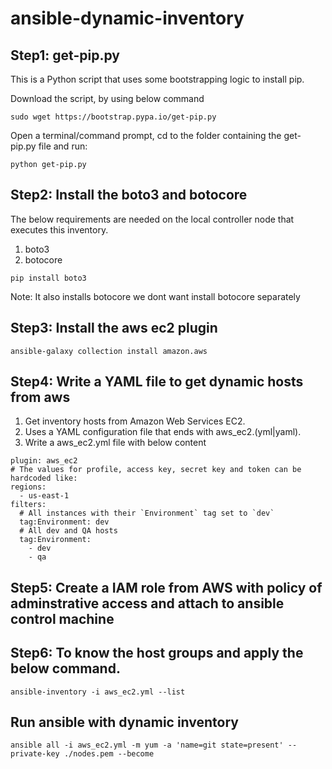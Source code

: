 # ansible-dynamic-inventory
## Step1: get-pip.py
This is a Python script that uses some bootstrapping logic to install pip.

Download the script, by using below command 

```
sudo wget https://bootstrap.pypa.io/get-pip.py
```
Open a terminal/command prompt, cd to the folder containing the get-pip.py file and run:
```
python get-pip.py
```
## Step2: Install the boto3 and botocore
The below requirements are needed on the local controller node that executes this inventory.
1. boto3
2. botocore
```
pip install boto3
```
Note: It also installs botocore we dont want install botocore separately
## Step3: Install the aws ec2 plugin
```
ansible-galaxy collection install amazon.aws
```
## Step4: Write a YAML file to get dynamic hosts from aws
1. Get inventory hosts from Amazon Web Services EC2.
2. Uses a YAML configuration file that ends with aws_ec2.(yml|yaml).
3. Write a aws_ec2.yml file with below content
```
plugin: aws_ec2
# The values for profile, access key, secret key and token can be hardcoded like:
regions:
  - us-east-1
filters:
  # All instances with their `Environment` tag set to `dev`
  tag:Environment: dev
  # All dev and QA hosts
  tag:Environment:
    - dev
    - qa
```
## Step5: Create a IAM role from AWS with policy of adminstrative access and attach to ansible control machine 
## Step6: To know the host groups and apply the below command.
```
ansible-inventory -i aws_ec2.yml --list
```
## Run ansible with dynamic inventory
```
ansible all -i aws_ec2.yml -m yum -a 'name=git state=present' --private-key ./nodes.pem --become
```
